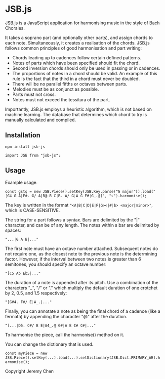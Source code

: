 # JSB.js
JSB.js is a JavaScript application for harmonising music in the style of Bach Chorales.

It takes a soprano part (and optionally other parts), and assign chords to each note. Simultaneously, it creates a realisation of the chords.
JSB.js follows common principles of good harmonisation and part writing:

* Chords leading up to cadences follow certain defined patterns. 
* Notes of parts which have been specified should fit the chord.
* Second inversion chords should only be used in passing or in cadences.
* The proportions of notes in a chord should be valid. An example of this rule is the fact that the third in a chord must never be doubled.
* There will be no parallel fifths or octaves between parts.
* Melodies must be as conjunct as possible.
* Parts must not cross.
* Notes must not exceed the tessitura of the part.

Importantly, JSB.js employs a heuristic algorithm, which is not based on machine learning. The database that determines which chord to try is manually calculated and compiled.

## Installation

`npm install jsb-js`

`import JSB from "jsb-js";`

## Usage

Example usage:

`const gstq = new JSB.Piece().setKey(JSB.Key.parse("G major")).load("[G4 G A|F#. G/ A|B@ B C|B. A/ G|A G F#|G_.@]", "s").harmonise();`

The key is written in the format `"<A|B|C|D|E|F|G><|#|b> <major|minor>"`, which is CASE-SENSITIVE.

The string for a part follows a syntax. Bars are delimited by the "|" character, and can be of any length.
The notes within a bar are delimited by spaces:

`"...|G A B|..."`

The first note must have an octave number attached. Subsequent notes do not require one, as the closest note to the previous note is the determining factor. However, if the interval between two notes is greater than 6 semitones, you should specify an octave number:

`"[C5 Ab Eb5|..."`

The duration of a note is appended after its pitch. Use a combination of the characters "\_", "/" or "." which multiply the default duration of one crotchet by 2, 0.5, and 1.5 respectively:

`"[G#4. F#/ E|A_.|..."`

Finally, you can annotate a note as being the final chord of a cadence (like a fermata) by appending the character "@" after the duration.

`"[...|D5. C#/ B E|A4_.@ G#|A B C# C#|..."`

To harmonise the piece, call the harmonise() method on it.

You can change the dictionary that is used.

`const myPiece = new JSB.Piece().setKey(...).load(...).setDictionary(JSB.Dict.PRIMARY_AB).harmonise();`

Copyright Jeremy Chen
